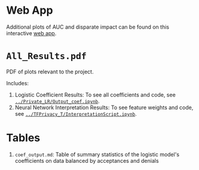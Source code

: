 # Web App

Additional plots of AUC and disparate impact can be found on this interactive [web app](https://diffpriv-viz.herokuapp.com/).

# `All_Results.pdf`

PDF of plots relevant to the project. 

Includes:

1. Logistic Coefficient Results: To see all coefficients and code, see [`../Private_LR/Output_coef.ipynb`](https://github.com/cmzou/diffpriv/blob/master/PrivateLR/Output_coef.ipynb).
2. Neural Network Interpretation Results: To see feature weights and code, see [`../TFPrivacy_T/InterpretationScript.ipynb`](https://github.com/cmzou/diffpriv/blob/master/TFPrivacy_T/InterpretationScript.ipynb).

# Tables

1. `coef_output.md`: Table of summary statistics of the logistic model's coefficients on data balanced by acceptances and denials
